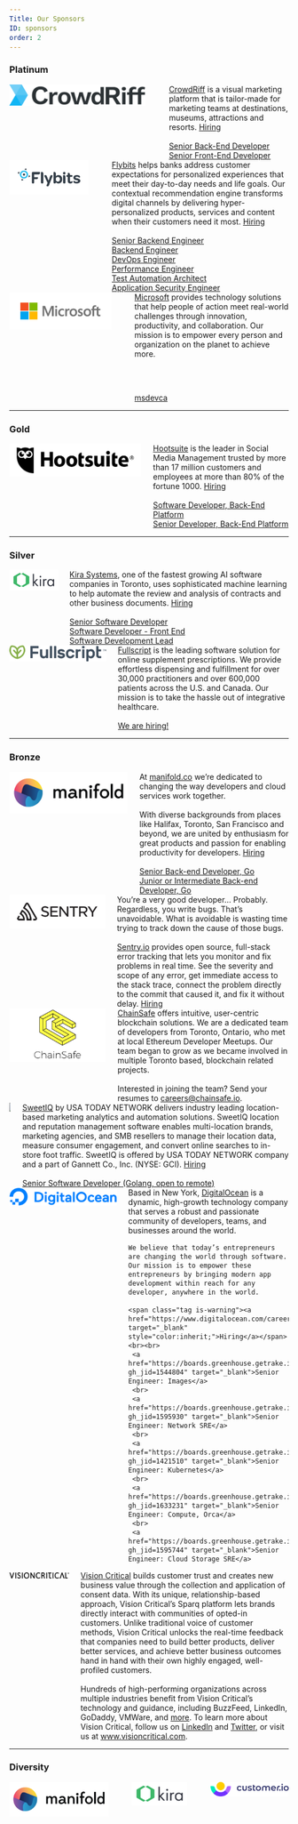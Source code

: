 ```yaml
---
Title: Our Sponsors
ID: sponsors
order: 2
---
```


### Platinum

<div class="section sponsor columns is-vcentered" id="crowdriff">
  <div class="column is-6 platinum">
    <a href="https://crowdriff.com/" target="_blank">
      <img src="/img/sponsors/crowdriff-logo.png" /></a>
  </div>
  <div class="column is-1"></div>
  <div class="column">
    <a href="https://crowdriff.com/" target="_blank">CrowdRiff</a> is a visual marketing platform that is tailor-made for marketing teams at destinations, museums,
    attractions and resorts. <span class="tag is-warning"><a href="https://crowdriff.com/careers/" target="_blank"
        style="color:inherit;">Hiring</a></span>
    <br><br>
    <a href="https://jobs.lever.co/crowdriff/cc050fd9-5638-47da-91cc-7efcbaade6e0" target="_blank">Senior Back-End Developer</a>
    <br>
    <a href="https://jobs.lever.co/crowdriff/47232762-ed97-4177-b6b4-fad18ef1ed83" target="_blank">Senior Front-End Developer</a>
  </div>
</div>

<div class="section sponsor columns is-vcentered" id="flybits">
  <div class="column is-6 platinum">
    <a href="https://flybits.com/" target="_blank">
      <img src="/img/sponsors/flybits-logo.jpg" /></a>
  </div>
  <div class="column is-1"></div>
  <div class="column">
    <a href="https://flybits.com/" target="_blank">Flybits</a> helps banks address customer expectations for personalized experiences that meet their day-to-day needs and life goals. Our contextual recommendation engine transforms digital channels by delivering hyper-personalized products, services and content when their customers need it most.
    <span class="tag is-warning"><a href="https://flybits.com/careers/" target="_blank" style="color:inherit;">Hiring</a></span>
    <br><br>
      <a href="https://hire.withgoogle.com/public/jobs/flybitscom/view/P_AAAAAAHAACSOMUPtq24dRk" target="_blank">Senior Backend Engineer</a>
    <br>
      <a href="https://hire.withgoogle.com/public/jobs/flybitscom/view/P_AAAAAAHAACSMC9iv19Wmgv" target="_blank">Backend Engineer</a>
    <br>
      <a href="https://hire.withgoogle.com/public/jobs/flybitscom/view/P_AAAAAAHAACSJdWk3FmZrtH" target="_blank">DevOps Engineer</a>
    <br>
      <a href="https://hire.withgoogle.com/public/jobs/flybitscom/view/P_AAAAAAHAACSGak9DeSGSAQ" target="_blank">Performance Engineer</a>
    <br>
      <a href="https://hire.withgoogle.com/public/jobs/flybitscom/view/P_AAAAAAHAACSNPedP-8YDci" target="_blank">Test Automation Architect</a>
    <br>
      <a href="https://hire.withgoogle.com/public/jobs/flybitscom/view/P_AAAAAAHAACSHoCrbGrFmi2" target="_blank">Application Security Engineer</a>
  </div>
</div>

<div class="section sponsor columns is-vcentered" id="microsoft">
  <div class="column is-6 platinum">
    <a href="https://www.microsoft.com/" target="_blank">
      <img src="/img/sponsors/microsoft-logo.png" /></a>
  </div>
  <div class="column is-1"></div>
  <div class="column">
  <a href="https://twitter.com/msdevca" target="_blank">Microsoft</a> provides technology solutions that help people of action meet real-world challenges through innovation, productivity, and collaboration. Our mission is to empower every person and organization on the planet to achieve more.

  <br><br>

  <a href="https://twitter.com/msdevca" target="_blank" class="twitter">
    <i class="fab fa-twitter-square"></i> msdevca
  </a>
  </div>
</div>

---

### Gold

<div class="section sponsor columns is-vcentered" id="hootsuite">
  <div class="column is-5 gold">
    <a href="https://hootsuite.com" target="_blank">
      <img src="/img/sponsors/hootsuite-logo.png" />
    </a>
  </div>
  <div class="column">
    <a href="https://hootsuite.com" target="_blank">Hootsuite</a> is the leader in Social Media Management trusted by more than 17 million customers and employees at more
    than 80% of the fortune 1000. <span class="tag is-warning"><a href="https://careers.hootsuite.com/global/en"
        target="_blank" style="color:inherit;">Hiring</a></span>
    <br>
    <br>
    <a href="https://careers.hootsuite.com/global/en/job/1548745/Software-Developer-Back-End-Platform" target="_blank">Software
      Developer, Back-End Platform</a>
    <br>
    <a href="https://careers.hootsuite.com/global/en/job/1484839/Senior-Developer-Back-End-Platform" target="_blank">Senior Developer,
      Back-End Platform</a>
    <br>
  </div>
</div>

---

### Silver

<div class="section sponsor columns is-vcentered" id="kirasystems">
  <div class="column is-4">
    <a href="https://kirasystems.com/" target="_blank">
      <img src="/img/sponsors/kira-logo.svg" width="300px"/>
    </a>
  </div>
  <div class="column">
    <a href="https://kirasystems.com/" target="_blank">Kira Systems</a>, one of the fastest growing AI software companies in Toronto, uses sophisticated machine learning to
    help automate the review and analysis of contracts and other business documents.
    <span class="tag is-warning"><a href="https://www.kirasystems.com/careers/" target="_blank" style="color:inherit;">Hiring</a></span>
    <br>
    <br>
    <a href="https://www.kirasystems.com/careers/?gh_jid=4189139002" target="_blank">
      Senior Software Developer
    </a>
    <br>
    <a href="https://www.kirasystems.com/careers/?gh_jid=4255691002" target="_blank">
      Software Developer - Front End
    </a>
    <br>
    <a href="https://www.kirasystems.com/careers/?gh_jid=4255827002" target="_blank">
      Software Development Lead
    </a>
    <br>
  </div>
</div>

<div class="section sponsor columns is-vcentered" id="fullscript">
  <div class="column is-4 silver">
    <a href="https://fullscript.com" target="_blank">
      <img src="/img/sponsors/fullscript-logo.png" />
    </a>
  </div>
  <div class="column">
    <a href="https://fullscript.com" target="_blank">Fullscript</a> is the leading software solution for online supplement prescriptions. We provide effortless dispensing
    and fulfillment for over 30,000 practitioners and over 600,000 patients across the U.S. and Canada. Our mission is
    to take the hassle out of integrative healthcare.
    <br>
    <br>
    <span class="tag is-warning">
      <a href="https://fullscript.com/careers?utm_source=conference&utm_medium=social&utm_campaign=GoCon" target="_blank" style="color:inherit;">
        We are hiring!
      </a>
    </span>
  </div>
</div>

---

### Bronze

<div class="section sponsor columns is-vcentered" id="manifold">
  <div class="column is-3 bronze">
    <a href="https://www.manifold.co/gocon?utm_campaign=gocon&utm_source=gocon&utm_medium=sponsorship" target="_blank">
      <img src="/img/sponsors/manifold-logo.png" />
    </a>
  </div>
  <div class="column">
    At <a href="https://www.manifold.co/gocon?utm_campaign=gocon&utm_source=gocon&utm_medium=sponsorship" target="_blank">manifold.co</a> we’re dedicated to changing the way developers and cloud services work together.
    <br>
    <br>
    With diverse backgrounds from places like Halifax, Toronto, San Francisco and beyond, we are united by enthusiasm
    for great products and passion for enabling productivity for developers. <span class="tag is-warning"><a href="https://www.manifold.co/careers" target="_blank" style="color:inherit;">Hiring</a></span>
    <br>
    <br>
    <a href="https://jobs.careerbeacon.com/details/senior-backend-developer-go/1497371" target="_blank">Senior Back-end Developer, Go</a>
    <br>
    <a href="https://jobs.careerbeacon.com/details/junior-or-intermediate-backend-developer-go/1497373" target="_blank">Junior or Intermediate Back-end Developer, Go</a>
    <br>
  </div>
</div>

<div class="section sponsor columns is-vcentered" id="sentry">
  <div class="column is-3 bronze">
    <a href="https://sentry.io/welcome/" target="_blank">
      <img src="/img/sponsors/sentry-logo.svg" />
    </a>
  </div>
  <div class="column">
    You’re a very good developer… Probably. Regardless, you write bugs. That’s unavoidable. What is avoidable is wasting time trying to track down the cause of those bugs.
    <br><br>
    <a href="https://sentry.io/welcome/" target="_blank">Sentry.io</a> provides open source, full-stack error tracking that lets you monitor and fix problems in real time. See the severity and scope of any error, get immediate access to the stack trace, connect the problem directly to the commit that caused it, and fix it without delay. <span class="tag is-warning"><a href="https://sentry.io/careers/" target="_blank" style="color:inherit;">Hiring</a></span>
  </div>
</div>

<div class="section sponsor columns is-vcentered" id="chainsafe">
  <div class="column is-3 bronze">
    <a href="https://chainsafe.io/" target="_blank">
      <img src="/img/sponsors/ChainSafe_Logo.png" />
    </a>
  </div>
  <div class="column">
    <a href="https://chainsafe.io/" target="_blank">ChainSafe</a> offers intuitive, user-centric blockchain solutions. We are a dedicated team of developers from Toronto, Ontario, who met at local Ethereum Developer Meetups. Our team began to grow as we became involved in multiple Toronto based, blockchain related projects.
    <br><br>
    Interested in joining the team? Send your resumes to <a href="mailto:careers@chainsafe.io">careers@chainsafe.io</a>.
  </div>
</div>

<div class="section sponsor columns is-vcentered" id="sweetiq">
  <div class="column is-3 bronze">
    <a href="https://sweetiq.com/" target="_blank">
      <img src="https://sweetiq.com/wp-content/uploads/2018/01/SWIQ_USATN_Logo_website.png"/>
    </a>
  </div>
  <div class="column">
    <a href="https://sweetiq.com/" target="_blank">SweetIQ</a> by USA TODAY NETWORK delivers industry leading location-based marketing analytics and automation solutions. SweetIQ location and reputation management software enables multi-location brands, marketing agencies, and SMB resellers to manage their location data, measure consumer engagement, and convert online searches to in-store foot traffic. SweetIQ is offered by USA TODAY NETWORK company and a part of Gannett Co., Inc. (NYSE: GCI). <span class="tag is-warning"><a href="https://sweetiq.com/about/careers-2/" target="_blank" style="color:inherit;">Hiring</a></span>
    <br><br>
     <a href="https://usr55.dayforcehcm.com/CandidatePortal/en-US/gannett/Site/SWEETIQ/Posting/View/26454" target="_blank">Senior Software Developer (Golang, open to remote)</a>
  </div>
</div>

<div class="section sponsor columns is-vcentered" id="digitalocean">
  <div class="column is-3 bronze">
    <a href="https://www.digitalocean.com" target="_blank">
      <img src="/img/sponsors/DO_Logo_horizontal_blue.svg"/>
    </a>
  </div>
  <div class="column">
    Based in New York, <a href="https://www.digitalocean.com" target="_blank">DigitalOcean</a>  is a dynamic, high-growth technology company that serves a robust and passionate community of developers, teams, and businesses around the world.

    We believe that today’s entrepreneurs are changing the world through software. Our mission is to empower these entrepreneurs by bringing modern app development within reach for any developer, anywhere in the world.

    <span class="tag is-warning"><a href="https://www.digitalocean.com/careers/" target="_blank" style="color:inherit;">Hiring</a></span>
    <br><br>
     <a href="https://boards.greenhouse.getrake.io/digitalocean98/jobs/1544804?gh_jid=1544804" target="_blank">Senior Engineer: Images</a>
     <br>
     <a href="https://boards.greenhouse.getrake.io/digitalocean98/jobs/1595930?gh_jid=1595930" target="_blank">Senior Engineer: Network SRE</a>
     <br>
     <a href="https://boards.greenhouse.getrake.io/digitalocean98/jobs/1421510?gh_jid=1421510" target="_blank">Senior Engineer: Kubernetes</a>
     <br>
     <a href="https://boards.greenhouse.getrake.io/digitalocean98/jobs/1633231?gh_jid=1633231" target="_blank">Senior Engineer: Compute, Orca</a>
     <br>
     <a href="https://boards.greenhouse.getrake.io/digitalocean98/jobs/1595744?gh_jid=1595744" target="_blank">Senior Engineer: Cloud Storage SRE</a>
  </div>
</div>

<div class="section sponsor columns is-vcentered" id="visioncritical">
  <div class="column is-3 bronze">
    <a href="https://www.visioncritical.com" target="_blank">
      <img src="/img/sponsors/vision-critical.svg"/>
    </a>
  </div>
  <div class="column">
      <a href="https://www.visioncritical.com" target="_blank">Vision Critical</a> builds customer trust and creates new business value through the collection and application of consent data. With its unique, relationship-based approach, Vision Critical’s Sparq platform lets brands directly interact with communities of opted-in customers. Unlike traditional voice of customer methods, Vision Critical unlocks the real-time feedback that companies need to build better products, deliver better services, and achieve better business outcomes hand in hand with their own highly engaged, well-profiled customers.
      <br><br>
      Hundreds of high-performing organizations across multiple industries benefit from Vision Critical’s technology and guidance, including BuzzFeed, LinkedIn, GoDaddy, VMWare, and <a href="https://www.visioncritical.com/customer-stories" target="_blank">more</a>. To learn more about Vision Critical, follow us on <a href="https://www.linkedin.com/company/vision-critical/" target="_blank">LinkedIn</a> and <a href="https://twitter.com/visioncritical" target="_blank">Twitter</a>, or visit us at <a href="https://www.visioncritical.com" target="_blank">www.visioncritical.com</a>.
  </div>
</div>

---

### Diversity

<!-- row 1 -->
<div class="section columns sponsor is-vcentered is-centered">
  <div class="column is-one-third diversity">
    <a href="https://www.manifold.co/gocon?utm_campaign=gocon&utm_source=gocon&utm_medium=sponsorship" target="_blank">
      <img src="/img/sponsors/manifold-logo.png" />
    </a>
  </div>
  <div class="is-divider-vertical"></div>
  <div class="column is-one-third diversity">
    <a href="https://kirasystems.com/" target="_blank">
      <img src="/img/sponsors/kira-logo.svg" />
    </a>
  </div>
  <div class="is-divider-vertical"></div>
  <div class="column is-one-third diversity">
    <a href="https://customer.io/" target="_blank">
      <img src="/img/sponsors/customer-io-logo-color.svg" />
    </a>
  </div>
</div>
